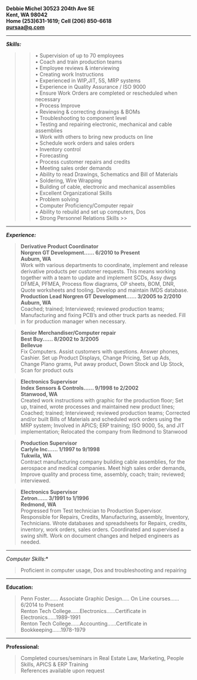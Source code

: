**Debbie Michel
30523 204th Ave SE  
Kent, WA   98042  
Home (253)631-1619; Cell (206) 850-6618  
pursaa@q.com**    

***
***Skills:***  
>>•	Supervision of up to 70 employees  
•	Coach and train production teams  
•	Employee reviews & interviewing  
•	Creating work Instructions  
•	Experienced in WIP,JIT, 5S, MRP systems   
•	Experience in Quality Assurance / ISO 9000    
•	Ensure Work Orders are completed or rescheduled when necessary  
•	Process Improve   
•	Reviewing & correcting drawings & BOMs  
•	Troubleshooting to component level  
•	Testing and repairing electronic, mechanical and cable assemblies   
•	Work with others to bring new products on line   	
•	Schedule work orders and sales orders  
•	Inventory  control  
•	Forecasting   
•	Process customer repairs and credits  
•	Meeting sales order demands  
•	Ability to read Drawings, Schematics and Bill of Materials  
•	Soldering, Wire Wrapping  
•	Building of cable, electronic and mechanical assemblies  
•	Excellent Organizational Skills    
•	Problem solving  
•	Computer Proficiency/Computer repair  
•	Ability to rebuild and set up computers, Dos  
•	Strong Personnel Relations Skills  >>
***
***Experience:***  
>**Derivative Product Coordinator  
>Norgren GT Development......	6/2010 to Present  
Auburn, WA**  
	Work with various departments to coordinate, implement and release derivative products per customer requests. This means working together with a team to update and implement SCDs, Assy dwgs DFMEA, PFMEA, Process flow diagrams, OP sheets, BOM, DNR, Quote worksheets and tooling.  Develop and maintain IMDS database.  
>**Production Lead
Norgren GT Development......	3/2005 to 2/2010  
Auburn, WA**  
>Coached; trained; Interviewed; reviewed production teams; Manufacturing and fixing PCB’s and other truck parts as needed.  Fill in for production manager when necessary.    

>**Senior Merchandiser/Computer repair  
Best Buy......	8/2002 to 3/2005  
Bellevue**  
>Fix Computers. Assist customers with questions. Answer phones, Cashier. Set up Product Displays,  Change Pricing, Set up Ads, Change Plano grams, Put away product, Down Stock and Up Stock,  Scan for product outs  

>**Electronics Supervisor  
Index Sensors & Controls......	9/1998 to 2/2002  
Stanwood, WA**  
>Created work instructions with graphic for the production floor;  Set up, trained, wrote processes and maintained new product lines; Coached; trained;  Interviewed; reviewed production teams; Corrected and/or built Bills of Materials and scheduled work orders using the MRP system; Involved in APICS; ERP training;  ISO 9000, 5s, and JIT implementation; Relocated the company from Redmond to Stanwood  

>**Production Supervisor  
Carlyle Inc......  1/1997 to 9/1998    
 Tukwila, WA**     
>Contract manufacturing company building cable assemblies, for the aerospace and medical companies.   Meet high sales order demands, Improve quality and process time, assembly, coach; train; reviewed; interviewed.  

>**Electronics Supervisor   
Zetron......	3/1991 to 1/1996  
Redmond, WA**  
>Progressed from Test technician to Production Supervisor.  Responsible for Repairs, Credits, Manufacturing, assembly, Inventory, Technicians.  Wrote databases and spreadsheets for Repairs, credits, inventory, work orders, sales orders.  Coordinated and supervised a swing shift. Work on document changes and helped engineers as needed.  
***
*Computer Skills:**  
>Proficient in computer usage, Dos and troubleshooting and repairing  
***  
**Education:**  
>Penn Foster...... Associate Graphic Design..... On Line courses...... 6/2014 to Present  
Renton Tech College......Electronics......Certificate in Electronics......1989-1991  
	Renton Tech College......Accounting......Certificate in Bookkeeping......1978-1979  
*** 
**Professional:**  
>Completed courses/seminars in Real Estate Law, Marketing, People Skills, APICS & ERP Training  
	References available upon request

